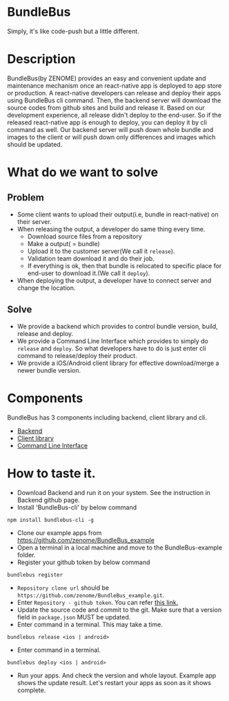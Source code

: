 # BundleBus
Simply, it's like code-push but a little different.

# Description
BundleBus(by ZENOME) provides an easy and convenient update and maintenance mechanism once an react-native app is deployed to app store or production.
A react-native developers can release and deploy their apps using BundleBus cli command. Then, the backend server will download the source codes from github sites and build and release it. Based on our development experience, all release didn't deploy to the end-user. So if the released react-native app is enough to deploy, you can deploy it by cli command as well. Our backend server will push down whole bundle and images to the client or will push down only differences and images which should be updated.

# What do we want to solve
## Problem
- Some client wants to upload their output(i.e, bundle in react-native) on their server.
- When releasing the output, a developer do same thing every time.
  - Download source files from a repository
  - Make a output( = bundle)
  - Upload it to the customer server(We call it `release`).
  - Validation team download it and do their job.
  - If everything is ok, then that bundle is relocated to specific place for end-user to download it.(We call it `deploy`).
- When deploying the output, a developer have to connect server and change the location.

## Solve
- We provide a backend which provides to control bundle version, build, release and deploy.
- We provide a Command Line Interface which provides to simply do `release` and `deploy`. So what developers have to do is just enter cli command to release/deploy their product.
- We provide a iOS/Android client library for effective download/merge a newer bundle version.

# Components
BundleBus has 3 components including backend, client library and cli.
- [Backend](https://github.com/zenome/BundleBus_backend)
- [Client library](https://github.com/zenome/BundleBus_client)
- [Command Line Interface](https://github.com/zenome/BundleBus-cli)

# How to taste it.
- Download Backend and run it on your system. See the instruction in Backend github page.
- Install 'BundleBus-cli' by below command
~~~~
npm install bundlebus-cli -g
~~~~
- Clone our example apps from https://github.com/zenome/BundleBus_example
- Open a terminal in a local machine and move to the BundleBus-example folder.
- Register your github token by below command
~~~~
bundlebus register
~~~~
  - `Repository clone url` should be `https://github.com/zenome/BundleBus_example.git`.
  - Enter `Repository - github token`. You can refer  [this link.](https://help.github.com/articles/creating-an-access-token-for-command-line-use/)
- Update the source code and commit to the git. Make sure that a version field in `package.json` MUST be updated.
- Enter command in a terminal. This may take a time.
~~~~
bundlebus release <ios | android>
~~~~
- Enter command in a terminal.
~~~~
bundlebus deploy <ios | android>
~~~~
- Run your apps. And check the version and whole layout. Example app shows the update result. Let's restart your apps as soon as it shows complete.
